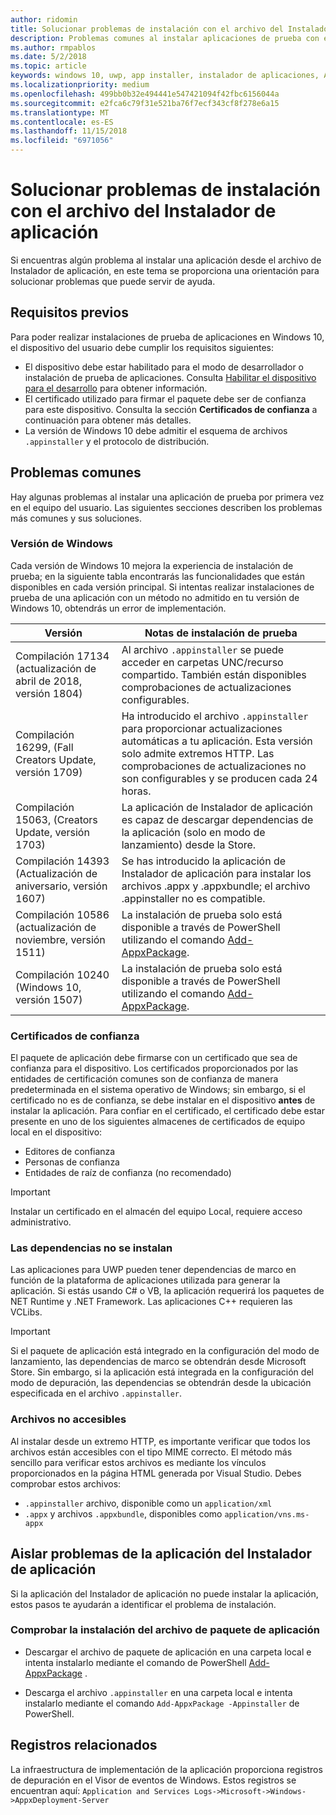 ```yaml
---
author: ridomin
title: Solucionar problemas de instalación con el archivo del Instalador de aplicación
description: Problemas comunes al instalar aplicaciones de prueba con el archivo del Instalador de aplicación.
ms.author: rmpablos
ms.date: 5/2/2018
ms.topic: article
keywords: windows 10, uwp, app installer, instalador de aplicaciones, AppInstaller, sideload, realizar instalación de prueba
ms.localizationpriority: medium
ms.openlocfilehash: 499bb0b32e494441e547421094f42fbc6156044a
ms.sourcegitcommit: e2fca6c79f31e521ba76f7ecf343cf8f278e6a15
ms.translationtype: MT
ms.contentlocale: es-ES
ms.lasthandoff: 11/15/2018
ms.locfileid: "6971056"
---
```

# <a name="troubleshoot-installation-issues-with-the-app-installer-file"></a>Solucionar problemas de instalación con el archivo del Instalador de aplicación

Si encuentras algún problema al instalar una aplicación desde el archivo de Instalador de aplicación, en este tema se proporciona una orientación para solucionar problemas que puede servir de ayuda.

## <a name="prerequisites"></a>Requisitos previos

Para poder realizar instalaciones de prueba de aplicaciones en Windows 10, el dispositivo del usuario debe cumplir los requisitos siguientes:

- El dispositivo debe estar habilitado para el modo de desarrollador o instalación de prueba de aplicaciones. Consulta [Habilitar el dispositivo para el desarrollo](https://docs.microsoft.com/windows/uwp/get-started/enable-your-device-for-development) para obtener información.
- El certificado utilizado para firmar el paquete debe ser de confianza para este dispositivo. Consulta la sección **Certificados de confianza** a continuación para obtener más detalles.
- La versión de Windows 10 debe admitir el esquema de archivos `.appinstaller` y el protocolo de distribución.

## <a name="common-issues"></a>Problemas comunes

Hay algunas problemas al instalar una aplicación de prueba por primera vez en el equipo del usuario. Las siguientes secciones describen los problemas más comunes y sus soluciones.

### <a name="windows-version"></a>Versión de Windows

Cada versión de Windows 10 mejora la experiencia de instalación de prueba; en la siguiente tabla encontrarás las funcionalidades que están disponibles en cada versión principal. Si intentas realizar instalaciones de prueba de una aplicación con un método no admitido en tu versión de Windows 10, obtendrás un error de implementación.

| Versión | Notas de instalación de prueba |
|---------|----------------|
| Compilación 17134 (actualización de abril de 2018, versión 1804)    | Al archivo `.appinstaller` se puede acceder en carpetas UNC/recurso compartido. También están disponibles comprobaciones de actualizaciones configurables. |
| Compilación 16299, (Fall Creators Update, versión 1709) | Ha introducido el archivo `.appinstaller` para proporcionar actualizaciones automáticas a tu aplicación. Esta versión solo admite extremos HTTP. Las comprobaciones de actualizaciones no son configurables y se producen cada 24 horas. |
| Compilación 15063, (Creators Update, versión 1703)      | La aplicación de Instalador de aplicación es capaz de descargar dependencias de la aplicación (solo en modo de lanzamiento) desde la Store. |
| Compilación 14393 (Actualización de aniversario, versión 1607)   | Se has introducido la aplicación de Instalador de aplicación para instalar los archivos .appx y .appxbundle; el archivo .appinstaller no es compatible. |
| Compilación 10586 (actualización de noviembre, versión 1511)      | La instalación de prueba solo está disponible a través de PowerShell utilizando el comando [Add-AppxPackage](https://docs.microsoft.com/powershell/module/appx/add-appxpackage?view=win10-ps). |
| Compilación 10240 (Windows 10, versión 1507)           | La instalación de prueba solo está disponible a través de PowerShell utilizando el comando [Add-AppxPackage](https://docs.microsoft.com/powershell/module/appx/add-appxpackage?view=win10-ps). |

### <a name="trusted-certificates"></a>Certificados de confianza

El paquete de aplicación debe firmarse con un certificado que sea de confianza para el dispositivo. Los certificados proporcionados por las entidades de certificación comunes son de confianza de manera predeterminada en el sistema operativo de Windows; sin embargo, si el certificado no es de confianza, se debe instalar en el dispositivo **antes** de instalar la aplicación. Para confiar en el certificado, el certificado debe estar presente en uno de los siguientes almacenes de certificados de equipo local en el dispositivo:

- Editores de confianza
- Personas de confianza
- Entidades de raíz de confianza (no recomendado)

 >[!IMPORTANT]
 > Instalar un certificado en el almacén del equipo Local, requiere acceso administrativo.

### <a name="dependencies-not-installed"></a>Las dependencias no se instalan 

Las aplicaciones para UWP pueden tener dependencias de marco en función de la plataforma de aplicaciones utilizada para generar la aplicación. Si estás usando C# o VB, la aplicación requerirá los paquetes de NET Runtime y .NET Framework. Las aplicaciones C++ requieren las VCLibs.

>[!IMPORTANT] 
> Si el paquete de aplicación está integrado en la configuración del modo de lanzamiento, las dependencias de marco se obtendrán desde Microsoft Store. Sin embargo, si la aplicación está integrada en la configuración del modo de depuración, las dependencias se obtendrán desde la ubicación especificada en el archivo `.appinstaller`.

### <a name="files-not-accessible"></a>Archivos no accesibles

Al instalar desde un extremo HTTP, es importante verificar que todos los archivos están accesibles con el tipo MIME correcto. El método más sencillo para verificar estos archivos es mediante los vínculos proporcionados en la página HTML generada por Visual Studio. Debes comprobar estos archivos:

- `.appinstaller` archivo, disponible como un `application/xml`
- `.appx` y archivos `.appxbundle`, disponibles como `application/vns.ms-appx`

## <a name="isolate-app-installer-app-issues"></a>Aislar problemas de la aplicación del Instalador de aplicación

Si la aplicación del Instalador de aplicación no puede instalar la aplicación, estos pasos te ayudarán a identificar el problema de instalación.

### <a name="verify-app-package-file-installation"></a>Comprobar la instalación del archivo de paquete de aplicación

- Descargar el archivo de paquete de aplicación en una carpeta local e intenta instalarlo mediante el comando de PowerShell [Add-AppxPackage](https://docs.microsoft.com/powershell/module/appx/add-appxpackage?view=win10-ps) .

- Descarga el archivo `.appinstaller` en una carpeta local e intenta instalarlo mediante el comando `Add-AppxPackage -Appinstaller` de PowerShell.

## <a name="related-logs"></a>Registros relacionados

La infraestructura de implementación de la aplicación proporciona registros de depuración en el Visor de eventos de Windows. Estos registros se encuentran aquí: `Application and Services Logs->Microsoft->Windows->AppxDeployment-Server`



